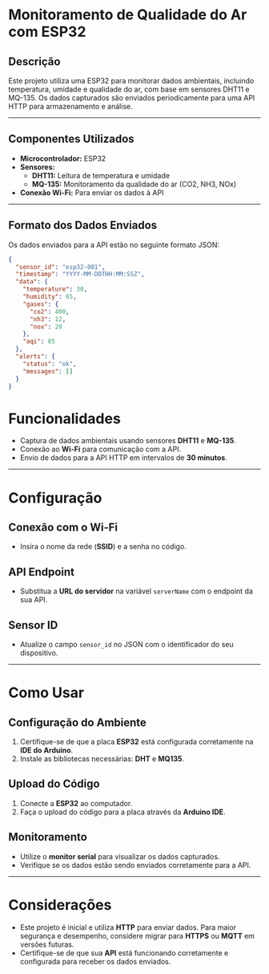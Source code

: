 # Monitoramento de Qualidade do Ar com ESP32

## Descrição
Este projeto utiliza uma ESP32 para monitorar dados ambientais, incluindo temperatura, umidade e qualidade do ar, com base em sensores DHT11 e MQ-135. Os dados capturados são enviados periodicamente para uma API HTTP para armazenamento e análise.

---

## Componentes Utilizados
- **Microcontrolador:** ESP32
- **Sensores:**
  - **DHT11:** Leitura de temperatura e umidade
  - **MQ-135:** Monitoramento da qualidade do ar (CO2, NH3, NOx)
- **Conexão Wi-Fi:** Para enviar os dados à API

---

## Formato dos Dados Enviados
Os dados enviados para a API estão no seguinte formato JSON:

```json
{
  "sensor_id": "esp32-001",
  "timestamp": "YYYY-MM-DDTHH:MM:SSZ",
  "data": {
    "temperature": 30,
    "humidity": 65,
    "gases": {
      "co2": 400,
      "nh3": 12,
      "nox": 20
    },
    "aqi": 85
  },
  "alerts": {
    "status": "ok",
    "messages": []
  }
}
```

# Funcionalidades

- Captura de dados ambientais usando sensores **DHT11** e **MQ-135**.
- Conexão ao **Wi-Fi** para comunicação com a API.
- Envio de dados para a API HTTP em intervalos de **30 minutos**.

---

# Configuração

## Conexão com o Wi-Fi
- Insira o nome da rede (**SSID**) e a senha no código.

## API Endpoint
- Substitua a **URL do servidor** na variável `serverName` com o endpoint da sua API.

## Sensor ID
- Atualize o campo `sensor_id` no JSON com o identificador do seu dispositivo.

---

# Como Usar

## Configuração do Ambiente
1. Certifique-se de que a placa **ESP32** está configurada corretamente na **IDE do Arduino**.
2. Instale as bibliotecas necessárias: **DHT** e **MQ135**.

## Upload do Código
1. Conecte a **ESP32** ao computador.
2. Faça o upload do código para a placa através da **Arduino IDE**.

## Monitoramento
- Utilize o **monitor serial** para visualizar os dados capturados.
- Verifique se os dados estão sendo enviados corretamente para a API.

---

# Considerações

- Este projeto é inicial e utiliza **HTTP** para enviar dados. Para maior segurança e desempenho, considere migrar para **HTTPS** ou **MQTT** em versões futuras.
- Certifique-se de que sua **API** está funcionando corretamente e configurada para receber os dados enviados.
